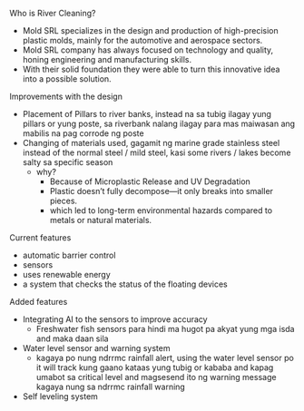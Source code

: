 Who is River Cleaning?
- Mold SRL specializes in the design and production of high-precision plastic molds, mainly for the automotive and aerospace sectors.
- Mold SRL company has always focused on technology and quality, honing engineering and manufacturing skills.
- With their solid foundation they were able to turn this innovative idea into a possible solution.

Improvements with the design
- Placement of Pillars to river banks, instead na sa tubig ilagay yung pillars or yung poste, sa riverbank nalang ilagay para mas maiwasan ang mabilis na pag corrode ng poste
- Changing of materials used, gagamit ng marine grade stainless steel instead of the normal steel / mild steel, kasi some rivers / lakes become salty sa specific season
	- why?
		- Because of Microplastic Release and UV Degradation
		- Plastic doesn’t fully decompose—it only breaks into smaller pieces.
		- which led to long-term environmental hazards compared to metals or natural materials.

Current features
- automatic barrier control
- sensors
- uses renewable energy
- a system that checks the status of the floating devices

Added features
- Integrating AI to the sensors to improve accuracy
	- Freshwater fish sensors para hindi ma hugot pa akyat yung mga isda and maka daan sila
- Water level sensor and warning system
	- kagaya po nung ndrrmc rainfall alert, using the water level sensor po it will track kung gaano kataas yung tubig or kababa and kapag umabot sa critical level and magsesend ito ng warning message kagaya nung sa ndrrmc rainfall warning
- Self leveling system


